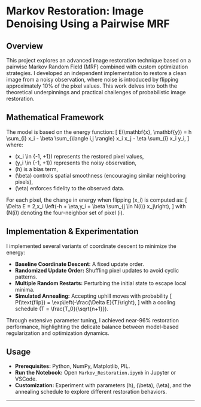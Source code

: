 # Markov Restoration: Image Denoising Using a Pairwise MRF

## Overview
This project explores an advanced image restoration technique based on a pairwise Markov Random Field (MRF) combined with custom optimization strategies. I developed an independent implementation to restore a clean image from a noisy observation, where noise is introduced by flipping approximately 10% of the pixel values. This work delves into both the theoretical underpinnings and practical challenges of probabilistic image restoration.

## Mathematical Framework
The model is based on the energy function:
\[
E(\mathbf{x}, \mathbf{y}) = h \sum_{i} x_i - \beta \sum_{\langle i,j \rangle} x_i x_j - \eta \sum_{i} x_i y_i,
\]
where:
- \(x_i \in \{-1, +1\}\) represents the restored pixel values,
- \(y_i \in \{-1, +1\}\) represents the noisy observation,
- \(h\) is a bias term,
- \(\beta\) controls spatial smoothness (encouraging similar neighboring pixels),
- \(\eta\) enforces fidelity to the observed data.

For each pixel, the change in energy when flipping \(x_i\) is computed as:
\[
\Delta E = 2\,x_i \left(-h + \eta\,y_i + \beta \sum_{j \in N(i)} x_j\right),
\]
with \(N(i)\) denoting the four-neighbor set of pixel \(i\).

## Implementation & Experimentation
I implemented several variants of coordinate descent to minimize the energy:
- **Baseline Coordinate Descent:** A fixed update order.
- **Randomized Update Order:** Shuffling pixel updates to avoid cyclic patterns.
- **Multiple Random Restarts:** Perturbing the initial state to escape local minima.
- **Simulated Annealing:** Accepting uphill moves with probability 
  \[
  P(\text{flip}) = \exp\left(-\frac{\Delta E}{T}\right),
  \]
  with a cooling schedule \(T = \frac{T_0}{\sqrt{n+1}}\).

Through extensive parameter tuning, I achieved near-96% restoration performance, highlighting the delicate balance between model-based regularization and optimization dynamics.

## Usage
- **Prerequisites:** Python, NumPy, Matplotlib, PIL.
- **Run the Notebook:** Open `Markov_Restoration.ipynb` in Jupyter or VSCode.
- **Customization:** Experiment with parameters \(h\), \(\beta\), \(\eta\), and the annealing schedule to explore different restoration behaviors.

---
